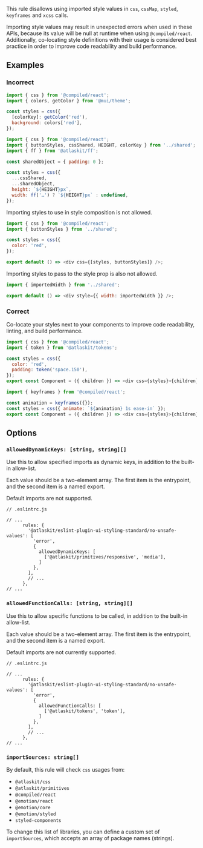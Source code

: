 This rule disallows using imported style values in `css`, `cssMap`, `styled`, `keyframes` and `xcss` calls.

Importing style values may result in unexpected errors when used in these APIs, because its value will be null at runtime when using `@compiled/react`. Additionally, co-locating style definitions with their usage is considered best practice in order to improve code readability and build performance.

## Examples

### Incorrect

```js
import { css } from '@compiled/react';
import { colors, getColor } from '@mui/theme';

const styles = css({
  [colorKey]: getColor('red'),
  background: colors['red'],
});
```

```js
import { css } from '@compiled/react';
import { buttonStyles, cssShared, HEIGHT, colorKey } from '../shared';
import { ff } from '@atlaskit/ff';

const sharedObject = { padding: 0 };

const styles = css({
  ...cssShared,
  ...sharedObject,
  height: `${HEIGHT}px`,
  width: ff('…') ? `${HEIGHT}px` : undefined,
});
```

Importing styles to use in style composition is not allowed.

```js
import { css } from '@compiled/react';
import { buttonStyles } from '../shared';

const styles = css({
  color: 'red',
});

export default () => <div css={[styles, buttonStyles]} />;
```

Importing styles to pass to the style prop is also not allowed.

```js
import { importedWidth } from '../shared';

export default () => <div style={{ width: importedWidth }} />;
```

### Correct

Co-locate your styles next to your components to improve code readability, linting, and build performance.

```js
import { css } from '@compiled/react';
import { token } from '@atlaskit/tokens';

const styles = css({
  color: 'red',
  padding: token('space.150'),
});
export const Component = ({ children }) => <div css={styles}>{children}></div>;
```

```js
import { keyframes } from '@compiled/react';

const animation = keyframes({});
const styles = css({ animate: `${animation} 1s ease-in` });
export const Component = ({ children }) => <div css={styles}>{children}></div>;
```

## Options

### `allowedDynamicKeys: [string, string][]`

Use this to allow specified imports as dynamic keys, in addition to the built-in allow-list.

Each value should be a two-element array. The first item is the entrypoint, and the second item is a named export.

Default imports are not supported.

```tsx
// .eslintrc.js

// ...
      rules: {
        '@atlaskit/eslint-plugin-ui-styling-standard/no-unsafe-values': [
          'error',
          {
            allowedDynamicKeys: [
              ['@atlaskit/primitives/responsive', 'media'],
            ]
          },
        ],
        // ...
      },
// ...
```

### `allowedFunctionCalls: [string, string][]`

Use this to allow specific functions to be called, in addition to the built-in allow-list.

Each value should be a two-element array. The first item is the entrypoint, and the second item is a named export.

Default imports are not currently supported.

```tsx
// .eslintrc.js

// ...
      rules: {
        '@atlaskit/eslint-plugin-ui-styling-standard/no-unsafe-values': [
          'error',
          {
            allowedFunctionCalls: [
              ['@atlaskit/tokens', 'token'],
            ]
          },
        ],
        // ...
      },
// ...
```

### `importSources: string[]`

By default, this rule will check `css` usages from:

- `@atlaskit/css`
- `@atlaskit/primitives`
- `@compiled/react`
- `@emotion/react`
- `@emotion/core`
- `@emotion/styled`
- `styled-components`

To change this list of libraries, you can define a custom set of `importSources`, which accepts an array of package names (strings).
